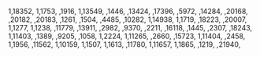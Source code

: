 1,18352,
1,1753,
,1916,
1,13549,
,1446,
,13424,
,17396,
,5972,
,14284,
,20168,
,20182,
,20183,
,1261,
,1504,
,4485,
,10282,
1,14938,
1,1719,
,18223,
,20007,
1,1277,
1,1238,
,11779,
,13911,
,2982,
,9370,
,2211,
,16118,
,1445,
,2307,
,18243,
1,11403,
,1389,
,9205,
,1058,
1,2224,
1,11265,
,2660,
,15723,
1,11404,
,2458,
1,1956,
,11562,
1,10159,
1,1507,
1,1613,
,11780,
1,11657,
1,1865,
,1219,
,21940,
